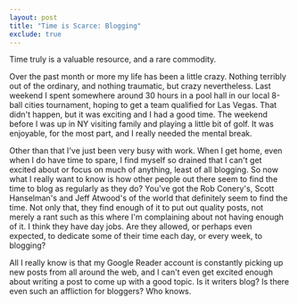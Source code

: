 ```yaml
---
layout: post
title: "Time is Scarce: Blogging"
exclude: true
---
```


Time truly is a valuable resource, and a rare commodity.

Over the past month or more my life has been a little crazy. Nothing terribly out of the ordinary, and nothing traumatic, but crazy nevertheless. Last weekend I spent somewhere around 30 hours in a pool hall in our local 8-ball cities tournament, hoping to get a team qualified for Las Vegas. That didn't happen, but it was exciting and I had a good time. The weekend before I was up in NY visiting family and playing a little bit of golf. It was enjoyable, for the most part, and I really needed the mental break.

Other than that I've just been very busy with work. When I get home, even when I do have time to spare, I find myself so drained that I can't get excited about or focus on much of anything, least of all blogging. So now what I really want to know is how other people out there seem to find the time to blog as regularly as they do? You've got the Rob Conery's, Scott Hanselman's and Jeff Atwood's of the world that definitely seem to find the time. Not only that, they find enough of it to put out quality posts, not merely a rant such as this where I'm complaining about not having enough of it. I think they have day jobs. Are they allowed, or perhaps even expected, to dedicate some of their time each day, or every week, to blogging?

All I really know is that my Google Reader account is constantly picking up new posts from all around the web, and I can't even get excited enough about writing a post to come up with a good topic. Is it writers blog? Is there even such an affliction for bloggers? Who knows.